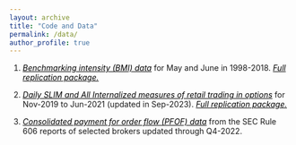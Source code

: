 ```yaml
---
layout: archive
title: "Code and Data"
permalink: /data/
author_profile: true
---
```


1. *<a href="https://www.dropbox.com/s/mm2tluoobudfjz8/BMI_june.dta?dl=0" style="color: black; text-decoration: underline;">Benchmarking intensity (BMI) data</a>* for May and June in 1998-2018. *<a href="https://www.dropbox.com/s/aqydp50w8i18pax/Replication_package.zip?dl=0" style="color: black; text-decoration: underline;">Full replication package.</a>*

2. *<a href="https://www.dropbox.com/s/t6tcwie50mag17v/Retail_trading_in_options_sep23.dta?dl=0" style="color: black; text-decoration: underline;">Daily SLIM and All Internalized measures of retail trading in options</a>* for Nov-2019 to Jun-2021 (updated in Sep-2023). *<a href="https://tinyurl.com/reppackage" style="color: black; text-decoration: underline;">Full replication package.</a>* 

3. *<a href="https://www.dropbox.com/s/rdr60cbruf1ohi3/PFOF_reports_Q422.xlsx?dl=0" style="color: black; text-decoration: underline;">Consolidated payment for order flow (PFOF) data</a>* from the SEC Rule 606 reports of selected brokers updated through Q4-2022.

<!-- measure, please contact me directly via [email](mailto:tsikorskaya@london.edu). -->
